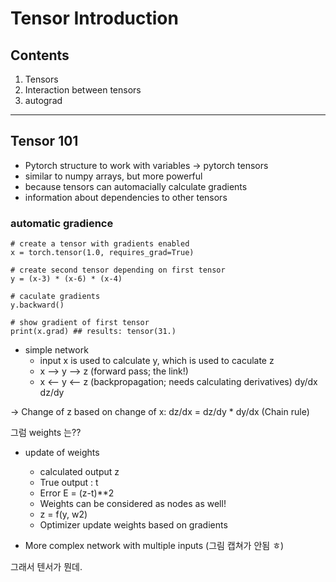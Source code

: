 # Tensor Introduction

## Contents

1. Tensors
2. Interaction between tensors
3. autograd

---

## Tensor 101

- Pytorch structure to work with variables -> pytorch tensors
- similar to numpy arrays, but more powerful
- because tensors can automacially calculate gradients
- information about dependencies to other tensors

### automatic gradience

```
# create a tensor with gradients enabled
x = torch.tensor(1.0, requires_grad=True)

# create second tensor depending on first tensor
y = (x-3) * (x-6) * (x-4)

# caculate gradients
y.backward()

# show gradient of first tensor
print(x.grad) ## results: tensor(31.)
```

- simple network
  - input x is used to calculate y, which is used to caculate z
  - x --> y --> z (forward pass; the link!)
  - x <-- y <-- z (backpropagation; needs calculating derivatives)
    dy/dx dz/dy

-> Change of z based on change of x: dz/dx = dz/dy \* dy/dx (Chain rule)

그럼 weights 는??

- update of weights

  - calculated output z
  - True output : t
  - Error E = (z-t)\*\*2
  - Weights can be considered as nodes as well!
  - z = f(y, w2)
  - Optimizer update weights based on gradients

- More complex network with multiple inputs (그림 캡쳐가 안됨 ㅎ)

그래서 텐서가 뭔데.

